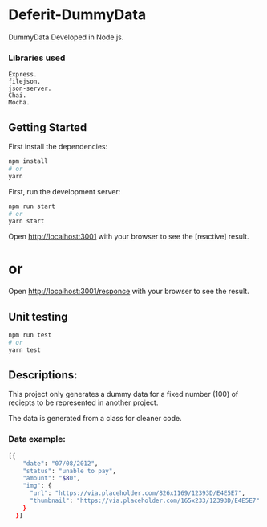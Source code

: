 # Deferit-DummyData

DummyData
Developed in Node.js.

### Libraries used

    Express.
    filejson.
    json-server.
    Chai.
    Mocha.

## Getting Started

First install the dependencies:

```bash
npm install
# or
yarn
```

First, run the development server:

```bash
npm run start
# or
yarn start
```

Open [http://localhost:3001](http://localhost:3001) with your browser to see the [reactive] result.

# or

Open [http://localhost:3001/responce](http://localhost:3001/responce) with your browser to see the result.

## Unit testing

```bash
npm run test
# or
yarn test
```

## Descriptions:

This project only generates a dummy data for a fixed number (100) of reciepts to be represented in another project.

The data is generated from a class for cleaner code.

### Data example:

```bash
[{
    "date": "07/08/2012",
    "status": "unable to pay",
    "amount": "$80",
    "img": {
      "url": "https://via.placeholder.com/826x1169/12393D/E4E5E7",
      "thumbnail": "https://via.placeholder.com/165x233/12393D/E4E5E7"
    }
  }]
```
